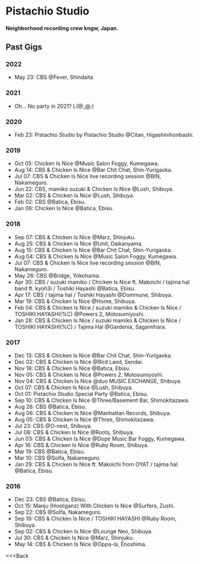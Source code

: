 # Pistachio Studio

#### Neighborhood recording crew kngw, Japan.

<a href="https://twitter.com/pstchstd"><i class="fa-brands fa-instagram"></i></a>
<a href="https://twitter.com/pstchstd"><i class="fa-brands fa-twitter"></i></a>
<a href="https://twitter.com/pstchstd"><i class="fa-brands fa-youtube"></i></a>
<a href="https://twitter.com/pstchstd"><i class="fa-brands fa-soundcloud"></i></a>
<a href="https://twitter.com/pstchstd"><i class="fa-brands fa-spotify"></i></a>
<a href="https://twitter.com/pstchstd"><i class="fa-brands fa-discord"></i></a>
<a href="https://twitter.com/pstchstd"><i class="fa-brands fa-github"></i></a>
<a href="https://twitter.com/pstchstd"><i class="fa-brands fa-twitch"></i></a>
<a href="https://twitter.com/pstchstd"><i class="fa-regular fa-envelope"></i></a>

## Past Gigs

### 2022

- May 23: CBS @Fever, Shindaita

### 2021

- Oh… No party in 2021? L(@_@;)

### 2020

- Feb 23: Pistachio Studio by Pistachio Studio @Citan, Higashinihonbashi.

### 2019

- Oct 05: Chicken Is Nice @Music Salon Foggy, Kumegawa.
- Aug 14: CBS & Chicken Is Nice @Bar Chit Chat, Shin-Yurigaoka.
- Jul 07: CBS & Chicken Is Nice live recording session @BIN, Nakameguro.
- Jun 22: CBS, mamiko suzuki & Chicken Is Nice @Lush, Shibuya.
- Mar 02: CBS & Chicken Is Nice @Lush, Shibuya.
- Feb 02: CBS @Batica, Ebisu.
- Jan 06: Chicken Is Nice @Batica, Ebisu.

### 2018

- Sep 07: CBS & Chicken Is Nice @Marz, Shinjuku.
- Aug 25: CBS & Chicken Is Nice @Unit, Daikanyama.
- Aug 15: CBS & Chicken Is Nice @Bar Chit Chat, Shin-Yurigaoka.
- Aug 04: CBS & Chicken Is Nice @Music Salon Foggy, Kumegawa.
- Jul 07: CBS & Chicken Is Nice live recording session @BIN, Nakameguro.
- May 26: CBS @Bridge, Yokohama.
- Apr 30: CBS / suzuki mamiko / Chicken Is Nice ft. Makoichi / tajima hal band ft. kyoh3i / Toshiki Hayashi @Batica, Ebisu.
- Apr 17: CBS / tajima hal / Toshiki Hayashi @Dommune, Shibuya.
- Mar 19: CBS & Chicken Is Nice @Home, Shibuya.
- Feb 04: CBS & Chicken Is Nice / suzuki mamiko & Chicken Is Nice / TOSHIKI HAYASHI(%C) @Powers 2, Motosumiyoshi.
- Jan 28: CBS & Chicken Is Nice / suzuki mamiko & Chicken Is Nice / TOSHIKI HAYASHI(%C) / Tajima Hal @Gardenia, Sagamihara.

### 2017

- Dec 13: CBS & Chicken Is Nice @Bar Chit Chat, Shin-Yurigaoka.
- Dec 02: CBS & Chicken Is Nice @Bird Land, Sendai.
- Nov 18: CBS & Chicken Is Nice @Batica, Ebisu.
- Nov 05: CBS & Chicken Is Nice @Powers 2, Motosumiyoshi.
- Nov 04: CBS & Chicken Is Nice @duo MUSIC EXCHANGE, Shibuya.
- Oct 07: CBS & Chicken Is Nice @Lush, Shibuya.
- Oct 01: Pistachio Studio Special Party @Batica, Ebisu.
- Sep 10: CBS & Chicken Is Nice @Three/Basement Bar, Shimokitazawa.
- Aug 26: CBS @Batica, Ebisu.
- Aug 06: CBS & Chicken Is Nice @Manhattan Records, Shibuya.
- Aug 05: CBS & Chicken Is Nice @Three, Shimokitazawa.
- Jul 23: CBS @O-nest, Shibuya.
- Jul 08: CBS & Chicken Is Nice @Roots, Shibuya.
- Jun 03: CBS & Chicken Is Nice @Dope Music Bar Foggy, Kumegawa.
- Apr 16: CBS & Chicken Is Nice @Ruby Room, Shibuya.
- Mar 19: CBS @Batica, Ebisu.
- Mar 10: CBS @Solfa, Nakameguro.
- Jan 29: CBS & Chicken Is Nice ft. Makoichi from OYAT / tajima hal @Batica, Ebisu.

### 2016

- Dec 23: CBS @Batica, Ebisu.
- Oct 15: Manju (Hooliganz) With Chicken Is Nice @Surfers, Zushi.
- Sep 22: CBS @Solfa, Nakameguro.
- Sep 19: CBS & Chicken Is Nice / TOSHIKI HAYASHI @Ruby Room, Shibuya.
- Sep 02: CBS & Chicken Is Nice @Lounge Neo, Shibuya.
- Jul 30: CBS & Chicken Is Nice @Marz, Shinjuku.
- May 14: CBS & Chicken Is Nice @Oppa-la, Enoshima.


<<<Back